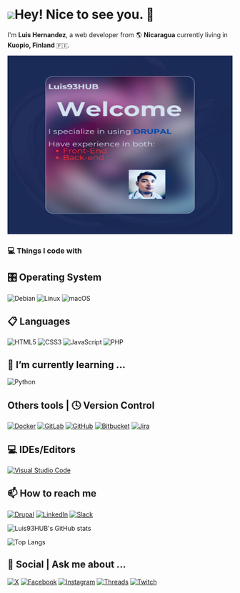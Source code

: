 # <img src="https://media.giphy.com/media/v1.Y2lkPTc5MGI3NjExZWNleGtqdnBxOGUzNHBvbWk5MTJ6cTNqNDAzYmE4azc3NHhhZ3R6eiZlcD12MV9zdGlja2Vyc19zZWFyY2gmY3Q9cw/IauL6LvGNlT3ffhcqq/giphy.gif" width="90"/>Hey! Nice to see you. 👋

<!--
**Luis93Hub/Luis93Hub** is a ✨ _special_ ✨ repository because its `README.md` (this file) appears on your GitHub profile.

Here are some ideas to get you started:

- 🔭 I’m currently working on ...
- 👯 I’m looking to collaborate on ...
- 🤔 I’m looking for help with ...
- 😄 Pronouns: ...
- ⚡ Fun fact: ...
-->

I'm **Luis Hernandez**, a web developer from 🌎 **Nicaragua** currently living in **Kuopio, Finland** 🇫🇮. 

[<img src="./Pink Black Photocentric Neon Tech Talk Podcast Instagram Post.png" width="600" height="400">]()





### 💻 Things I code with
## 🎛️ Operating System
![Debian](https://img.shields.io/badge/Debian-D70A53?style=for-the-badge&logo=debian&logoColor=white)
![Linux](https://img.shields.io/badge/Linux-FCC624?style=for-the-badge&logo=linux&logoColor=black)
![macOS](https://img.shields.io/badge/mac%20os-000000?style=for-the-badge&logo=macos&logoColor=F0F0F0)

## 📋 Languages
![HTML5](https://img.shields.io/badge/html5-%23E34F26.svg?style=for-the-badge&logo=html5&logoColor=white)
![CSS3](https://img.shields.io/badge/css3-%231572B6.svg?style=for-the-badge&logo=css3&logoColor=white)
![JavaScript](https://img.shields.io/badge/javascript-%23323330.svg?style=for-the-badge&logo=javascript&logoColor=%23F7DF1E)
![PHP](https://img.shields.io/badge/php-%23777BB4.svg?style=for-the-badge&logo=php&logoColor=white)

## 🌱 I’m currently learning ...
![Python](https://img.shields.io/badge/python-3670A0?style=for-the-badge&logo=python&logoColor=ffdd54)

## Others tools | 🕓 Version Control
[![Docker](https://img.shields.io/badge/docker-%230db7ed.svg?style=for-the-badge&logo=docker&logoColor=white)](https://www.docker.com/#build)
[![GitLab](https://img.shields.io/badge/gitlab-%23181717.svg?style=for-the-badge&logo=gitlab&logoColor=white)]()
[![GitHub](https://img.shields.io/badge/github-%23121011.svg?style=for-the-badge&logo=github&logoColor=white)]()
[![Bitbucket](https://img.shields.io/badge/bitbucket-%230047B3.svg?style=for-the-badge&logo=bitbucket&logoColor=white)](https://bitbucket.org/third_reef/workspace/overview/)
[![Jira](https://img.shields.io/badge/jira-%230A0FFF.svg?style=for-the-badge&logo=jira&logoColor=white)](https://thirdreef.atlassian.net/jira/your-work)

## 💻 IDEs/Editors
[![Visual Studio Code](https://img.shields.io/badge/Visual%20Studio%20Code-0078d7.svg?style=for-the-badge&logo=visual-studio-code&logoColor=white)](https://code.visualstudio.com/)

## 📫 How to reach me
[![Drupal](https://img.shields.io/badge/drupal-%230678BE.svg?style=for-the-badge&logo=drupal&logoColor=white)](https://www.drupal.org/user)
[![LinkedIn](https://img.shields.io/badge/linkedin-%230077B5.svg?style=for-the-badge&logo=linkedin&logoColor=white)](https://www.linkedin.com/in/luis-hern%C3%A1ndez-g%C3%B3mez-135bb416b/)
[![Slack](https://img.shields.io/badge/Slack-4A154B?style=for-the-badge&logo=slack&logoColor=white)](https://app.slack.com/client/T06GX3JTS/C06GX3K08)

![Luis93HUB's GitHub stats](https://github-readme-stats.vercel.app/api?username=Luis93HUB&show_icons=true&theme=dark)

![Top Langs](https://github-readme-stats.vercel.app/api/top-langs/?username=Luis93Hub&layout=compact&theme=dark)

## 💬 Social | Ask me about ...
[![X](https://img.shields.io/badge/X-%23000000.svg?style=for-the-badge&logo=X&logoColor=white)](https://twitter.com/LuisCar28050784)
[![Facebook](https://img.shields.io/badge/Facebook-%231877F2.svg?style=for-the-badge&logo=Facebook&logoColor=white)](https://www.facebook.com/jo.hern.39)
[![Instagram](https://img.shields.io/badge/Instagram-%23E4405F.svg?style=for-the-badge&logo=Instagram&logoColor=white)](https://www.instagram.com/luis_hernandez993/)
[![Threads](https://img.shields.io/badge/Threads-000000?style=for-the-badge&logo=Threads&logoColor=white)](https://www.threads.net/@luis_hernandez993)
[![Twitch](https://img.shields.io/badge/Twitch-%239146FF.svg?style=for-the-badge&logo=Twitch&logoColor=white)](https://www.twitch.tv/lchg93)
